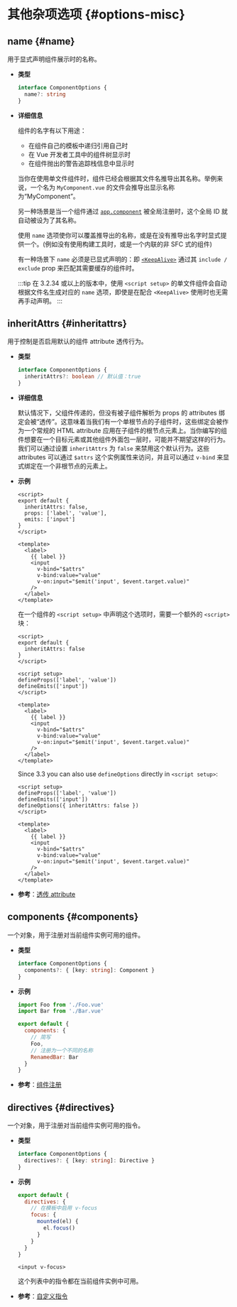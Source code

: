# 其他杂项选项 {#options-misc}

## name {#name}

用于显式声明组件展示时的名称。

- **类型**

  ```ts
  interface ComponentOptions {
    name?: string
  }
  ```

- **详细信息**

  组件的名字有以下用途：

  - 在组件自己的模板中递归引用自己时
  - 在 Vue 开发者工具中的组件树显示时
  - 在组件抛出的警告追踪栈信息中显示时

  当你在使用单文件组件时，组件已经会根据其文件名推导出其名称。举例来说，一个名为 `MyComponent.vue` 的文件会推导出显示名称为“MyComponent”。

  另一种场景是当一个组件通过 [`app.component`](/api/application#app-component) 被全局注册时，这个全局 ID 就自动被设为了其名称。

  使用 `name` 选项使你可以覆盖推导出的名称，或是在没有推导出名字时显式提供一个。(例如没有使用构建工具时，或是一个内联的非 SFC 式的组件)

  有一种场景下 `name` 必须是已显式声明的：即 [`<KeepAlive>`](/guide/built-ins/keep-alive) 通过其 `include / exclude` prop 来匹配其需要缓存的组件时。

  :::tip
  在 3.2.34 或以上的版本中，使用 `<script setup>` 的单文件组件会自动根据文件名生成对应的 `name` 选项，即使是在配合 `<KeepAlive>` 使用时也无需再手动声明。
  :::

## inheritAttrs {#inheritattrs}

用于控制是否启用默认的组件 attribute 透传行为。

- **类型**

  ```ts
  interface ComponentOptions {
    inheritAttrs?: boolean // 默认值：true
  }
  ```

- **详细信息**

  默认情况下，父组件传递的，但没有被子组件解析为 props 的 attributes 绑定会被“透传”。这意味着当我们有一个单根节点的子组件时，这些绑定会被作为一个常规的 HTML attribute 应用在子组件的根节点元素上。当你编写的组件想要在一个目标元素或其他组件外面包一层时，可能并不期望这样的行为。我们可以通过设置 `inheritAttrs` 为 `false` 来禁用这个默认行为。这些 attributes 可以通过 `$attrs` 这个实例属性来访问，并且可以通过 `v-bind` 来显式绑定在一个非根节点的元素上。

- **示例**

  <div class="options-api">

  ```vue
  <script>
  export default {
    inheritAttrs: false,
    props: ['label', 'value'],
    emits: ['input']
  }
  </script>

  <template>
    <label>
      {{ label }}
      <input
        v-bind="$attrs"
        v-bind:value="value"
        v-on:input="$emit('input', $event.target.value)"
      />
    </label>
  </template>
  ```

  </div>
  <div class="composition-api">

  在一个组件的 `<script setup>` 中声明这个选项时，需要一个额外的 `<script>` 块：

  ```vue
  <script>
  export default {
    inheritAttrs: false
  }
  </script>

  <script setup>
  defineProps(['label', 'value'])
  defineEmits(['input'])
  </script>

  <template>
    <label>
      {{ label }}
      <input
        v-bind="$attrs"
        v-bind:value="value"
        v-on:input="$emit('input', $event.target.value)"
      />
    </label>
  </template>
  ```

  Since 3.3 you can also use `defineOptions` directly in `<script setup>`:

  ```vue
  <script setup>
  defineProps(['label', 'value'])
  defineEmits(['input'])
  defineOptions({ inheritAttrs: false })
  </script>

  <template>
    <label>
      {{ label }}
      <input
        v-bind="$attrs"
        v-bind:value="value"
        v-on:input="$emit('input', $event.target.value)"
      />
    </label>
  </template>
  ```

  </div>

- **参考**：[透传 attribute](/guide/components/attrs)

## components {#components}

一个对象，用于注册对当前组件实例可用的组件。

- **类型**

  ```ts
  interface ComponentOptions {
    components?: { [key: string]: Component }
  }
  ```

- **示例**

  ```js
  import Foo from './Foo.vue'
  import Bar from './Bar.vue'

  export default {
    components: {
      // 简写
      Foo,
      // 注册为一个不同的名称
      RenamedBar: Bar
    }
  }
  ```

- **参考**：[组件注册](/guide/components/registration)

## directives {#directives}

一个对象，用于注册对当前组件实例可用的指令。

- **类型**

  ```ts
  interface ComponentOptions {
    directives?: { [key: string]: Directive }
  }
  ```

- **示例**

  ```js
  export default {
    directives: {
      // 在模板中启用 v-focus
      focus: {
        mounted(el) {
          el.focus()
        }
      }
    }
  }
  ```

  ```vue-html
  <input v-focus>
  ```

  这个列表中的指令都在当前组件实例中可用。

- **参考**：[自定义指令](/guide/reusability/custom-directives)
